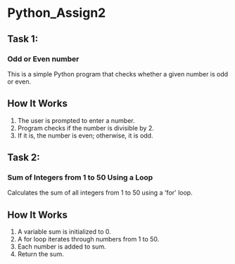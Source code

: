 # Python_Assign2
## Task 1:
### Odd or Even number

This is a simple Python program that checks whether a given number is odd or even.

## How It Works
1. The user is prompted to enter a number.
2. Program checks if the number is divisible by 2.
3. If it is, the number is even; otherwise, it is odd.

## Task 2:

### Sum of Integers from 1 to 50 Using a Loop
Calculates the sum of all integers from 1 to 50 using a 'for' loop.

## How It Works

1. A variable sum is initialized to 0.
2. A for loop iterates through numbers from 1 to 50.
3. Each number is added to sum.
4. Return the sum.
